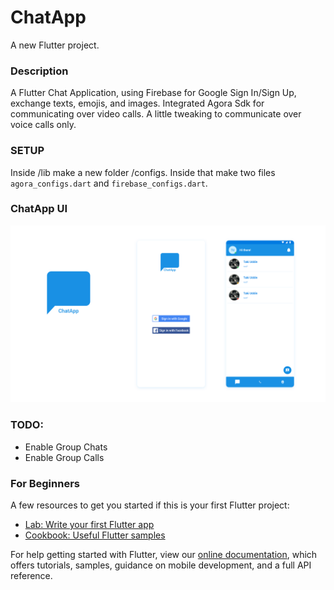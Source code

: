 # ChatApp

A new Flutter project.

### Description

A Flutter Chat Application, using Firebase for Google Sign In/Sign Up, exchange texts, emojis, and images. Integrated Agora Sdk for communicating over video calls. A little tweaking to communicate over voice calls only.

### SETUP

Inside /lib make a new folder /configs. Inside that make two files `agora_configs.dart` and `firebase_configs.dart`.

### ChatApp UI

![App UI](assets/images/ChatApp.png)

### TODO:
- Enable Group Chats
- Enable Group Calls

### For Beginners

A few resources to get you started if this is your first Flutter project:

- [Lab: Write your first Flutter app](https://flutter.dev/docs/get-started/codelab)
- [Cookbook: Useful Flutter samples](https://flutter.dev/docs/cookbook)

For help getting started with Flutter, view our
[online documentation](https://flutter.dev/docs), which offers tutorials,
samples, guidance on mobile development, and a full API reference.
